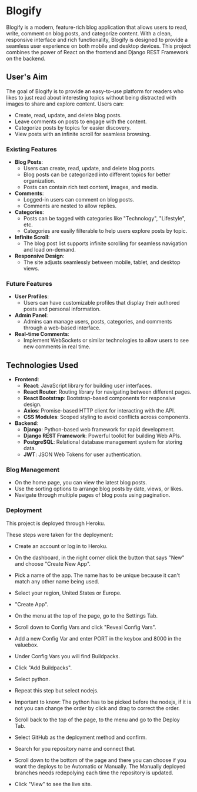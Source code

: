 # Blogify

Blogify is a modern, feature-rich blog application that allows users to read, write, comment on blog posts, and categorize content. With a clean, responsive interface and rich functionality, Blogify is designed to provide a seamless user experience on both mobile and desktop devices. This project combines the power of React on the frontend and Django REST Framework on the backend. 

## User's Aim

The goal of Blogify is to provide an easy-to-use platform for readers who likes to just read about interesting topics without being distracted with images to share and explore content. Users can:

- Create, read, update, and delete blog posts.
- Leave comments on posts to engage with the content.
- Categorize posts by topics for easier discovery.
- View posts with an infinite scroll for seamless browsing.

### Existing Features

- **Blog Posts**: 
  - Users can create, read, update, and delete blog posts.
  - Blog posts can be categorized into different topics for better organization.
  - Posts can contain rich text content, images, and media.
- **Comments**: 
  - Logged-in users can comment on blog posts.
  - Comments are nested to allow replies.
- **Categories**:
  - Posts can be tagged with categories like "Technology", "Lifestyle", etc.
  - Categories are easily filterable to help users explore posts by topic.
- **Infinite Scroll**: 
  - The blog post list supports infinite scrolling for seamless navigation and load on-demand.
- **Responsive Design**: 
  - The site adjusts seamlessly between mobile, tablet, and desktop views.


### Future Features 
- **User Profiles**:
  - Users can have customizable profiles that display their authored posts and personal information.
- **Admin Panel**:
  - Admins can manage users, posts, categories, and comments through a web-based interface.
- **Real-time Comments**:
  - Implement WebSockets or similar technologies to allow users to see new comments in real time.

## Technologies Used

- **Frontend**:
  - **React**: JavaScript library for building user interfaces.
  - **React Router**: Routing library for navigating between different pages.
  - **React Bootstrap**: Bootstrap-based components for responsive design.
  - **Axios**: Promise-based HTTP client for interacting with the API.
  - **CSS Modules**: Scoped styling to avoid conflicts across components.
- **Backend**:
  - **Django**: Python-based web framework for rapid development.
  - **Django REST Framework**: Powerful toolkit for building Web APIs.
  - **PostgreSQL**: Relational database management system for storing data.
  - **JWT**: JSON Web Tokens for user authentication.

### Blog Management

- On the home page, you can view the latest blog posts.
- Use the sorting options to arrange blog posts by date, views, or likes.
- Navigate through multiple pages of blog posts using pagination.

### Deployment

This project is deployed through Heroku.

These steps were taken for the deployment:

- Create an account or log in to Heroku.

- On the dashboard, in the right corner click the button that says "New" and choose "Create New App".

- Pick a name of the app. The name has to be unique because it can't match any other name being used.

- Select your region, United States or Europe. 

- "Create App".

- On the menu at the top of the page, go to the Settings Tab.

- Scroll down to Config Vars and click "Reveal Config Vars".

- Add a new Config Var and enter PORT in the keybox and 8000 in the valuebox.

- Under Config Vars you will find Buildpacks. 

- Click "Add Buildpacks".

- Select python.

- Repeat this step but select nodejs. 

- Important to know: The python has to be picked before the nodejs, if it is not you can change the order by click and drag to correct the order. 

- Scroll back to the top of the page, to the menu and go to the Deploy Tab.

- Select GitHub as the deployment method and confirm. 

- Search for you repository name and connect that. 

- Scroll down to the bottom of the page and there you can choose if you want the deploys to be Automatic or Manually. The Manually deployed branches needs redepolying each time the repository is updated. 

- Click "View" to see the live site. 

